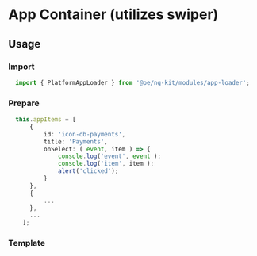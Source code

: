 # App Container (utilizes swiper)

## Usage

### Import
```ts
  import { PlatformAppLoader } from '@pe/ng-kit/modules/app-loader';
```

### Prepare
```ts
  this.appItems = [
      {
          id: 'icon-db-payments',
          title: 'Payments',
          onSelect: ( event, item ) => {
              console.log('event', event );
              console.log('item', item );
              alert('clicked');
          }
      },
      {
          ...
      },
      ...
    ];

```

### Template

````html
````

